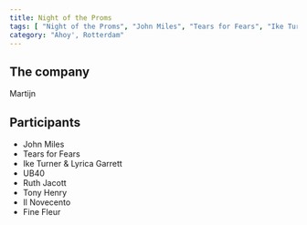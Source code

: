 ```yaml
---
title: Night of the Proms
tags: [ "Night of the Proms", "John Miles", "Tears for Fears", "Ike Turner", "UB40", "Ruth Jacott", "Tony Henry" ]
category: "Ahoy', Rotterdam"
---
```

The company
-----------
Martijn

Participants
------------
* John Miles
* Tears for Fears
* Ike Turner &amp; Lyrica Garrett
* UB40
* Ruth Jacott
* Tony Henry
* Il Novecento
* Fine Fleur
